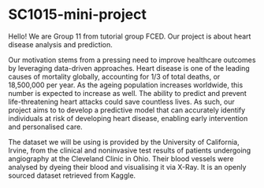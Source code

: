# SC1015-mini-project
Hello! We are Group 11 from tutorial group FCED. Our project is about heart disease analysis and prediction. 

Our motivation stems from a pressing need to improve healthcare outcomes by leveraging data-driven approaches. Heart disease is one of the leading causes of mortality globally, accounting for 1/3 of total deaths, or 18,500,000 per year. As the ageing population increases worldwide, this number is expected to increase as well. The ability to predict and prevent life-threatening heart attacks could save countless lives. As such, our project aims to to develop a predictive model that can accurately identify individuals at risk of developing heart disease, enabling early intervention and personalised care.

The dataset we will be using is provided by the University of California, Irvine, from the clinical and noninvasive test results of patients undergoing angiography at the Cleveland Clinic in Ohio. Their blood vessels were analysed by dyeing their blood and visualising it via X-Ray. It is an openly sourced dataset retrieved from Kaggle.








